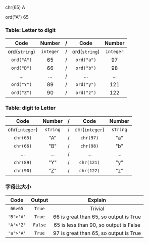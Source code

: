 

chr(65) A

ord("A") 65

### Table: Letter to digit
|Code|Number|/|Code|Number|
|:----------:|:----------:|:----------:|:----------:|:----------:|
|ord(`string`)|`integer`|/|ord(`string`)|`integer`|
|`ord("A")`|65|/|`ord("a")`|97|
|`ord("B")`|66|/|`ord("b")`|98|
|...|...|/|...|...|
|`ord("Y")`|89|/|`ord("y")`|121|
|`ord("Z")`|90|/|`ord("z")`|122|

### Table: digit to Letter
|Code|Number|/|Code|Number|
|:----------:|:----------:|:----------:|:----------:|:----------:|
|chr(`integer`)|`string`|/|chr(`integer`)|`string`|
|`chr(65)`|"A"|/|`chr(97)`|"a"|
|`chr(66)`|"B"|/|`chr(98)`|"b"|
|...|...|/|...|...|
|`chr(89)`|"Y"|/|`chr(121)`|"y"|
|`chr(90)`|"Z"|/|`chr(122)`|"z"|

### 字母比大小
|Code|Output|Explain|
|:----------:|:----------:|:----------:|
|`66>65`|`True`|Trivial|
|`'B'>'A'`|`True`|66 is great than 65, so output is True|
|`'A'>'Z'`|`False`|65 is less than 90, so output is False|
|`'a'>'A'`|`True`|97 is great than 65, so output is True|
